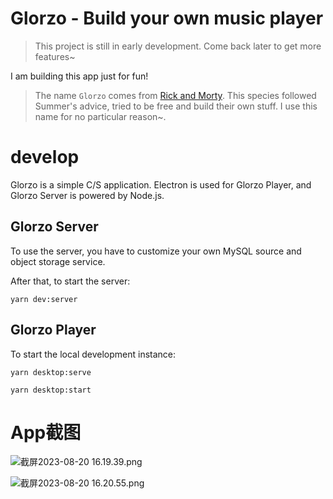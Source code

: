 # Glorzo - Build your own music player

> This project is still in early development. Come back later to get more features~

I am building this app just for fun!

> The name `Glorzo` comes from [Rick and Morty](https://aliens.fandom.com/wiki/Glorzo). This species followed Summer's advice, tried to be free and build their own stuff. I use this name for no particular reason~.

# develop

Glorzo is a simple C/S application. Electron is used for Glorzo Player, and Glorzo Server is powered by Node.js.

## Glorzo Server

To use the server, you have to customize your own MySQL source and object storage service.

After that, to start the server:

```
yarn dev:server
```

## Glorzo Player

To start the local development instance:

```
yarn desktop:serve

yarn desktop:start
```

# App截图

![截屏2023-08-20 16.19.39.png](https://s2.loli.net/2023/08/20/CXfyQmvq1ctNY4d.png)

![截屏2023-08-20 16.20.55.png](https://s2.loli.net/2023/08/20/hgz3MNQ5KoCaXWF.png)
